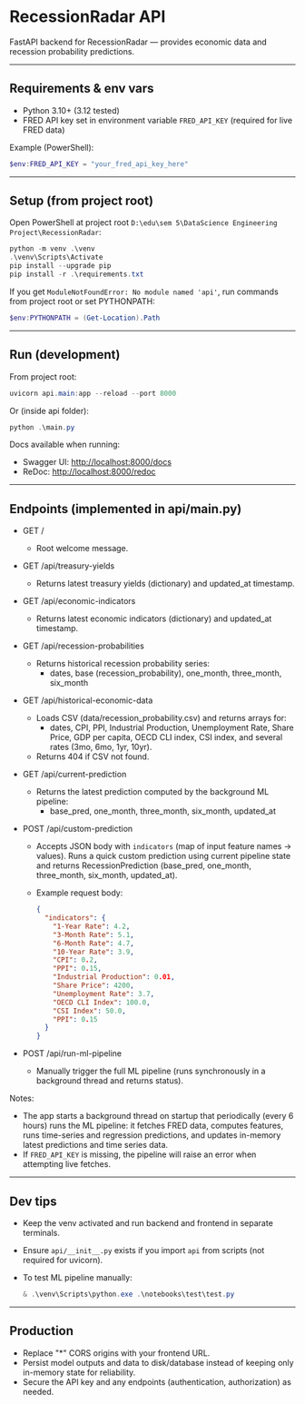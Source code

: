 # RecessionRadar API

FastAPI backend for RecessionRadar — provides economic data and recession probability predictions.

---

## Requirements & env vars

- Python 3.10+ (3.12 tested)
- FRED API key set in environment variable `FRED_API_KEY` (required for live FRED data)

Example (PowerShell):

```powershell
$env:FRED_API_KEY = "your_fred_api_key_here"
```

---

## Setup (from project root)

Open PowerShell at project root `D:\edu\sem 5\DataScience Engineering Project\RecessionRadar`:

```powershell
python -m venv .\venv
.\venv\Scripts\Activate
pip install --upgrade pip
pip install -r .\requirements.txt
```

If you get `ModuleNotFoundError: No module named 'api'`, run commands from project root or set PYTHONPATH:

```powershell
$env:PYTHONPATH = (Get-Location).Path
```

---

## Run (development)

From project root:

```powershell
uvicorn api.main:app --reload --port 8000
```

Or (inside api folder):

```powershell
python .\main.py
```

Docs available when running:

- Swagger UI: [http://localhost:8000/docs](http://localhost:8000/docs)
- ReDoc: [http://localhost:8000/redoc](http://localhost:8000/redoc)

---

## Endpoints (implemented in api/main.py)

- GET /  
  - Root welcome message.

- GET /api/treasury-yields  
  - Returns latest treasury yields (dictionary) and updated_at timestamp.

- GET /api/economic-indicators  
  - Returns latest economic indicators (dictionary) and updated_at timestamp.

- GET /api/recession-probabilities  
  - Returns historical recession probability series:
    - dates, base (recession_probability), one_month, three_month, six_month

- GET /api/historical-economic-data  
  - Loads CSV (data/recession_probability.csv) and returns arrays for:
    - dates, CPI, PPI, Industrial Production, Unemployment Rate, Share Price, GDP per capita, OECD CLI index, CSI index, and several rates (3mo, 6mo, 1yr, 10yr).
  - Returns 404 if CSV not found.

- GET /api/current-prediction  
  - Returns the latest prediction computed by the background ML pipeline:
    - base_pred, one_month, three_month, six_month, updated_at

- POST /api/custom-prediction  
  - Accepts JSON body with `indicators` (map of input feature names → values). Runs a quick custom prediction using current pipeline state and returns RecessionPrediction (base_pred, one_month, three_month, six_month, updated_at).
  - Example request body:

    ```json
    {
      "indicators": {
        "1-Year Rate": 4.2,
        "3-Month Rate": 5.1,
        "6-Month Rate": 4.7,
        "10-Year Rate": 3.9,
        "CPI": 0.2,
        "PPI": 0.15,
        "Industrial Production": 0.01,
        "Share Price": 4200,
        "Unemployment Rate": 3.7,
        "OECD CLI Index": 100.0,
        "CSI Index": 50.0,
        "PPI": 0.15
      }
    }
    ```

- POST /api/run-ml-pipeline  
  - Manually trigger the full ML pipeline (runs synchronously in a background thread and returns status).

Notes:

- The app starts a background thread on startup that periodically (every 6 hours) runs the ML pipeline: it fetches FRED data, computes features, runs time-series and regression predictions, and updates in-memory latest predictions and time series data.
- If `FRED_API_KEY` is missing, the pipeline will raise an error when attempting live fetches.

---

## Dev tips

- Keep the venv activated and run backend and frontend in separate terminals.
- Ensure `api/__init__.py` exists if you import `api` from scripts (not required for uvicorn).
- To test ML pipeline manually:

  ```powershell
  & .\venv\Scripts\python.exe .\notebooks\test\test.py
  ```

---

## Production

- Replace "*" CORS origins with your frontend URL.
- Persist model outputs and data to disk/database instead of keeping only in-memory state for reliability.
- Secure the API key and any endpoints (authentication, authorization) as needed.
